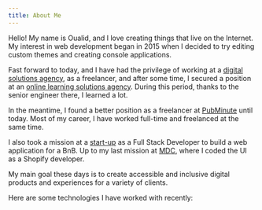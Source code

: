 ```yaml
---
title: About Me
---
```


Hello! My name is Oualid, and I love creating things that live on the Internet. My interest in web development began in 2015 when I decided to try editing custom themes and creating console applications.

Fast forward to today, and I have had the privilege of working at a [digital solutions agency](https://www.digitalab.ma/), as a freelancer, and after some time, I secured a position at an [online learning solutions agency](https://soman.ma). During this period, thanks to the senior engineer there, I learned a lot.

In the meantime, I found a better position as a freelancer at [PubMinute](https://pubminute.com/) until today. Most of my career, I have worked full-time and freelanced at the same time.

I also took a mission at a [start-up](https://allyouneed-rh.fr/) as a Full Stack Developer to build a web application for a BnB. Up to my last mission at [MDC](https://www.maisonducaftan.com/), where I coded the UI as a Shopify developer.

My main goal these days is to create accessible and inclusive digital products and experiences for a variety of clients.

Here are some technologies I have worked with recently: